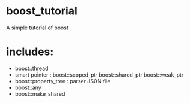 boost_tutorial
==============

A simple tutorial of boost

includes:
========

* boost::thread
* smart pointer : boost::scoped_ptr boost::shared_ptr boost::weak_ptr
* boost::property_tree : parser JSON file
* boost::any
* boost::make_shared

